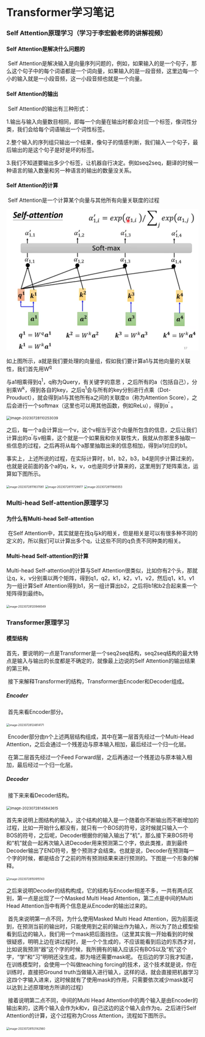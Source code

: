 # Transformer学习笔记

### Self Attention原理学习（学习于李宏毅老师的讲解视频）

#### Self Attention是解决什么问题的	

​	Self Attention是解决输入是向量序列问题的，例如，如果输入的是一个句子，那么这个句子中的每个词语都是一个词向量，如果输入的是一段音频，这里边每一个小的输入就是一小段音频，这一小段音频也就是一个向量。

#### Self Attention的输出

​	Self Attention的输出有三种形式：

​			1.输出与输入向量数目相同，即每一个向量在输出时都会对应一个标签，像词性分类，我们会给每个词语输出一个词性标签。	

​			2.整个输入的序列组只输出一个结果，像句子的情感判断，我们输入一个句子，最后输出的是这个句子是好是坏的标签。

​			3.我们不知道要输出多少个标签，让机器自行决定。例如seq2seq，翻译的时候一种语言的输入数量和另一种语言的输出的数量没关系。

#### Self Attention的计算

​		Self Attention是一个计算某个向量与其他所有向量关联度的过程 

<img src="img-Transformer\image-20230728110049977.png" alt="image-20230728110049977" style="zoom:67%;" />

如上图所示，a就是我们要处理的向量组，假如我们要计算a1与其他向量的关联性，我们首先用W<sup>q</sup>

与a1相乘得到q<sup>1</sup>，q称为Query，有关键字的意思 ，之后所有的a（包括自己），分别乘W<sup>k</sup>，得到各自的key，之后q<sup>1</sup>会与所有的key分别进行点乘（Dot-Prouduct），就会得到a1与其他所有a之间的关联度α（称为Attention Score），之后会进行一个softmax（这里也可以用其他函数，例如ReLu），得到α<sup>’</sup> 。



<img src="C:\Users\12777\AppData\Roaming\Typora\typora-user-images\img-Transformer\image-20230728110253039.png" alt="image-20230728110253039" style="zoom:67%;" />

之后，每一个a会计算出一个v，这个v相当于这个向量所包含的信息，之后让我们计算出的α<sup>’</sup>与v相乘，这个就是一个如果我和你关联性大，我就从你那里多抽取一些信息的过程，之后再将从每个a那里抽取出来的信息相加，得到a1对应的b1。



​	事实上，上述所说的过程，在实际计算时，b1，b2，b3，b4是同步计算过来的，也就是说前面的各个a的q，k，v，α也是同步计算来的，这里用到了矩阵乘法，运算如下图所示。

<img src="C:\Users\12777\AppData\Roaming\Typora\typora-user-images\img-Transformer\image-20230728111637061.png" alt="image-20230728111637061" style="zoom:50%;" />



<img src="C:\Users\12777\AppData\Roaming\Typora\typora-user-images\img-Transformer\image-20230728111729977.png" alt="image-20230728111729977" style="zoom:50%;" />

<img src="C:\Users\12777\AppData\Roaming\Typora\typora-user-images\img-Transformer\image-20230728111845553.png" alt="image-20230728111845553" style="zoom:50%;" />



### Multi-head Self-attention原理学习

#### 为什么有Multi-head Self-attention

​		在Self Attention中，其实就是在找q与k的相关，但是相关是可以有很多种不同的定义的，所以我们可以计算出多个q，让这些不同的q负责不同种类的相关。

#### Multi-head Self-attention的计算

Multi-head Self-attention的计算与Self Attention很类似，比如你有2个头，那就让q，k，v分别乘以两个矩阵，得到q1，q2，k1，k2，v1，v2，然后q1，k1，v1为一组计算Self Attention得到b1，另一组计算出b2，之后将b1和b2合起来乘一个矩阵得到最终b。

​	<img src="C:\Users\12777\AppData\Roaming\Typora\typora-user-images\img-Transformer\image-20230728120946549.png" alt="image-20230728120946549" style="zoom:50%;" />



### Transformer原理学习

#### 模型结构

​		首先，要说明的一点是Transformer是一个seq2seq结构，seq2seq结构的最大特点是输入与输出的长度都是不确定的，就像最上边说的Self Attention的输出结果的第三种。

​		接下来解释Transformer的结构，Transformer由Encoder和Decoder组成。

##### Encoder

​		首先来看Encoder部分。

<img src="C:\Users\12777\AppData\Roaming\Typora\typora-user-images\img-Transformer\image-20230728124814171.png" alt="image-20230728124814171" style="zoom: 50%;" />

​		Encoder部分由n个上述两层结构组成，其中在第一层首先经过一个Multi-Head Attention，之后会通过一个残差边与原本输入相加，最后经过一个归一化层。

​		在第二层首先经过一个Feed Forward层，之后再通过一个残差边与原本输入相加，最后经过一个归一化层。

##### Decoder

​		接下来来看Decoder结构。

<img src="C:\Users\12777\AppData\Roaming\Typora\typora-user-images\img-Transformer\image-20230728145843615.png" alt="image-20230728145843615" style="zoom: 67%;" />

​		首先来说明上图结构的输入，这个结构的输入是一个随着你不断输出而不断增加的过程，比如一开始什么都没有，就只有一个BOS的符号，这时候就只输入一个BOS的符号，之后呢，Decoder根据你的输入输出了“机”，那么接下来BOS符号和“机”就会一起再次输入进Decoder用来预测第二个字，依此类推，直到最终Decoder输出了END符号，整个预测才会结束。也就是说，Decoder在预测每一个字的时候，都是结合了之前的所有预测结果来进行预测的。下图是一个形象的解释。

<img src="C:\Users\12777\AppData\Roaming\Typora\typora-user-images\img-Transformer\image-20230728150915143.png" alt="image-20230728150915143" style="zoom:50%;" />

​		之后来说明Decoder的结构构成，它的结构与Encoder相差不多，一共有两点区别，第一点是出现了一个Masked Multi Head Attention，第二点是中间的Multi Head Attention当中有两个信息是从Encoder的输出过来的。

​		首先来说明第一点不同，为什么使用Masked Multi Head Attention，因为前面说到，在预测当前的输出时，只能使用到之前的输出作为输入，所以为了防止模型偷看到后边的输入，我们用一个mask把后面挡住。（这里其实我一开始看到的时候很疑惑，明明上边在讲过程时，是一个个生成的，不应该能看到后边的东西才对，比如说我预测“器”这个字的时候，我所拥有的输入应该只有BOS以及“机”这个字，“学”和“习”明明还没生成，那为啥还需要mask呢。   在后边的学习我才知道，在训练模型时，会使用一个叫做teaching forcing的技术，这个技术就是说，你在训练时，直接把Ground truth当做输入进行输入，这样的话，就会直接把机器学习这四个字输入进来，这时候就有了使用mask的作用，只需要依次减少mask就可以达到上述原理地方所讲的过程）

​		接着说明第二点不同，中间的Multi Head Attention中的两个输入是由Encoder的输出来的，这两个输入会作为k和v，自己这边的这个输入会作为q，之后进行Self Attention的计算，这个过程称为Cross Attention，流程如下图所示。

<img src="C:\Users\12777\AppData\Roaming\Typora\typora-user-images\img-Transformer\image-20230728153142560.png" alt="image-20230728153142560" style="zoom:50%;" />

